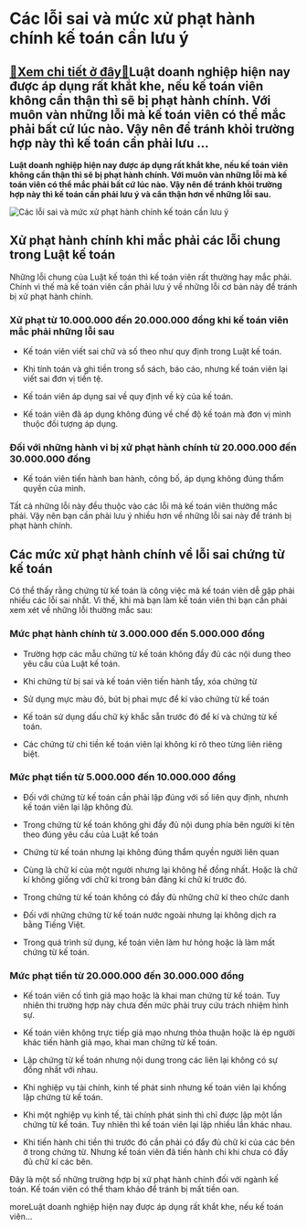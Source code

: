 Các lỗi sai và mức xử phạt hành chính kế toán cần lưu ý
=======================================================

[:gift:Xem chi tiết ở đây:gift:](https://hddtvn.com/cac-loi-sai-va-muc-xu-phat-hanh-chinh-ke-toan-can-luu-y/)Luật doanh nghiệp hiện nay được áp dụng rất khắt khe, nếu kế toán viên không cẩn thận thì sẽ bị phạt hành chính. Với muôn vàn những lỗi mà kế toán viên có thể mắc phải bất cứ lúc nào. Vậy nên để tránh khỏi trường hợp này thì kế toán cần phải lưu …
-------------------------------------------------------------------------------------------------------------------------------------------------------------------------------------------------------------------------------------------------------

**Luật doanh nghiệp hiện nay được áp dụng rất khắt khe, nếu kế toán viên không cẩn thận thì sẽ bị phạt hành chính. Với muôn vàn những lỗi mà kế toán viên có thể mắc phải bất cứ lúc nào. Vậy nên để tránh khỏi trường hợp này thì kế toán cần phải lưu ý và cẩn thận hơn về những lỗi sau.**


![Các lỗi sai và mức xử phạt hành chính kế toán cần lưu ý](https://hddtvn.com/wp-content/uploads/2021/01/phat.jpg)


Xử phạt hành chính khi mắc phải các lỗi chung trong Luật kế toán
----------------------------------------------------------------


Những lỗi chung của Luật kế toán thì kế toán viên rất thường hay mắc phải. Chính vì thế mà kế toán viên cần phải lưu ý về những lỗi cơ bản này để tránh bị xử phạt hành chính.


### Xử phạt từ 10.000.000 đến 20.000.000 đồng khi kế toán viên mắc phải những lỗi sau




* Kế toán viên viết sai chữ và số theo như quy định trong Luật kế toán.

* Khi tính toán và ghi tiền trong sổ sách, báo cáo, nhưng kế toán viên lại viết sai đơn vị tiền tệ.

* Kế toán viên áp dụng sai về quy định về kỳ của kế toán.

* Kế toán viên đã áp dụng không đúng về chế độ kế toán mà đơn vị mình thuộc đối tượng áp dụng.



### Đối với những hành vi bị xử phạt hành chính từ 20.000.000 đến 30.000.000 đồng




* Kế toán viên tiến hành ban hành, công bố, áp dụng không đúng thẩm quyền của mình.



Tất cả những lỗi này đều thuộc vào các lỗi mà kế toán viên thường mắc phải. Vậy nên bạn cần phải lưu ý nhiều hơn về những lỗi sai này để tránh bị phạt hành chính.


Các mức xử phạt hành chính về lỗi sai chứng từ kế toán
------------------------------------------------------


Có thể thấy rằng chứng từ kế toán là công việc mà kế toán viên dễ gặp phải nhiều các lỗi sai nhất. Vì thế, khi mà bạn làm kế toán viên thì bạn cần phải xem xét về những lỗi thường mắc sau:


### Mức phạt hành chính từ 3.000.000 đến 5.000.000 đồng




* Trường hợp các mẫu chứng từ kế toán không đầy đủ các nội dung theo yêu cầu của Luật kế toán.

* Khi chứng từ bị sai và kế toán viên tiến hành tẩy, xóa chứng từ

* Sử dụng mực màu đỏ, bút bị phai mực để kí vào chứng từ kế toán

* Kế toán sử dụng dấu chữ ký khắc sẵn trước đó để kí và chứng từ kế toán.

* Các chứng từ chi tiền kế toán viên lại không kí rõ theo từng liên riêng biệt.



### Mức phạt tiền từ 5.000.000 đến 10.000.000 đồng




* Đối với chứng từ kế toán cần phải lập đúng với số liên quy định, nhưnh kế toán viên lại lập không đủ.

* Trong chứng từ kế toán không ghi đầy đủ nội dung phía bên người kí tên theo đúng yêu cầu của Luật kế toán

* Chứng từ kế toán nhưng lại không đúng thẩm quyền người liên quan

* Cùng là chữ kí của một người nhưng lại không hề đồng nhất. Hoặc là chữ kí không giống với chữ kí trong bản đăng kí chữ kí trước đó.

* Trong chứng từ kế toán không có đầy đủ những chữ kí theo chức danh

* Đối với những chứng từ kế toán nước ngoài nhưng lại không dịch ra bằng Tiếng Việt.

* Trong quá trình sử dụng, kế toán viên làm hư hỏng hoặc là làm mất chứng từ kế toán.



### Mức phạt tiền từ 20.000.000 đến 30.000.000 đồng




* Kế toán viên cố tình giả mạo hoặc là khai man chứng từ kế toán. Tuy nhiên thi trường hợp này chưa đến mức phải truy cứu trách nhiệm hình sự.

* Kế toán viên không trực tiếp giả mạo nhưng thỏa thuận hoặc là ép người khác tiến hành giả mạo, khai man chứng từ kế toán.

* Lập chứng từ kế toán nhưng nội dung trong các liên lại không có sự đồng nhất với nhau.

* Khi nghiệp vụ tài chính, kinh tế phát sinh nhưng kế toán viên lại khống lập chứng từ kế toán.

* Khi một nghiệp vụ kinh tế, tài chính phát sinh thì chỉ được lập một lần chứng từ kế toán. Tuy nhiên thì kế toán viên lại lập nhiều lần khác nhau.

* Khi tiến hành chi tiền thì trước đó cần phải có đẩy đủ chữ kí của các bên ở trong chứng từ. Nhưng kế toán viên đã tiến hành chi khi chưa có đầy đủ chữ kí các bên.



Đây là một số những trường hợp bị xử phạt hành chính đối với ngành kế toán. Kế toán viên có thể tham khảo để tránh bị mất tiền oan.


moreLuật doanh nghiệp hiện nay được áp dụng rất khắt khe, nếu kế toán viên…


